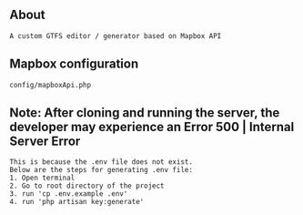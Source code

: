## About
    A custom GTFS editor / generator based on Mapbox API 

## Mapbox configuration 
    config/mapboxApi.php

## Note: After cloning and running the server, the developer may experience an Error 500 | Internal Server Error
    This is because the .env file does not exist.
    Below are the steps for generating .env file:
    1. Open terminal
    2. Go to root directory of the project
    3. run 'cp .env.example .env'
    4. run 'php artisan key:generate'


